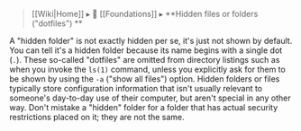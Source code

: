 > [[Wiki|Home]] ▸ 🔰 [[Foundations]] ▸ **Hidden files or  folders ("dotfiles") **

A "hidden folder" is not exactly hidden per se, it's just not shown by default. You can tell it's a hidden folder because its name begins with a single dot (`.`). These so-called "dotfiles" are omitted from directory listings such as when you invoke the `ls(1)` command, unless you explicitly ask for them to be shown by using the `-a` ("show all files") option. Hidden folders or files typically store configuration information that isn't usually relevant to someone's day-to-day use of their computer, but aren't special in any other way. Don't mistake a "hidden" folder for a folder that has actual security restrictions placed on it; they are not the same.